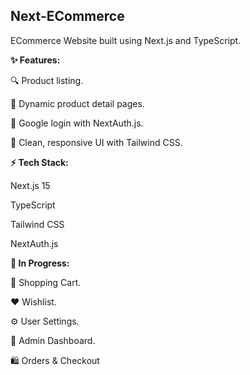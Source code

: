 ## Next-ECommerce

ECommerce Website built using Next.js and TypeScript.

**✨ Features:**

🔍 Product listing.

🧾 Dynamic product detail pages.

🔐 Google login with NextAuth.js.

🎨 Clean, responsive UI with Tailwind CSS.

**⚡ Tech Stack:**

Next.js 15

TypeScript

Tailwind CSS

NextAuth.js

**🚧 In Progress:**

🛒 Shopping Cart.

❤️ Wishlist.

⚙️ User Settings.

💼 Admin Dashboard.

🛍 Orders & Checkout
